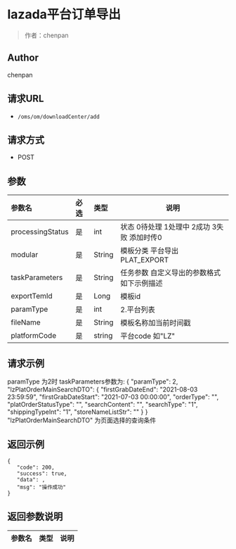 # lazada平台订单导出

> 作者：chenpan

## Author
chenpan

## 请求URL

- ` /oms/om/downloadCenter/add `

## 请求方式

- POST

## 参数

|参数名|必选|类型|说明|
|:----    |:---|:----- |-----   |
|processingStatus |是  |int |状态 0待处理 1处理中 2成功 3失败 添加时传0  |
|modular |是  |String | 模板分类  平台导出PLAT_EXPORT |
|taskParameters |是  |String |任务参数  自定义导出的参数格式如下示例描述 |
|exportTemId |是  |Long |模板id |
|paramType |是  |int |  2.平台列表|
|fileName |是  |String | 模板名称加当前时间戳 |
|platformCode| 是| string |平台code 如"LZ"
## 请求示例
paramType 为2时 taskParameters参数为:
{
	"paramType": 2,
	"lzPlatOrderMainSearchDTO": {
		"firstGrabDateEnd": "2021-08-03 23:59:59",
		"firstGrabDateStart": "2021-07-03 00:00:00",
		"orderType": "",
		"platOrderStatusType": "",
		"searchContent": "",
		"searchType": "1",
		"shippingTypeInt": "1",
		"storeNameListStr": ""
	}
}
"lzPlatOrderMainSearchDTO" 为页面选择的查询条件
## 返回示例 
 ``` 
{
    "code": 200,
    "success": true,
    "data": ,
    "msg": "操作成功"
}

 ```

## 返回参数说明

|参数名|类型|说明|
|:-----  |:-----|-----                           |
